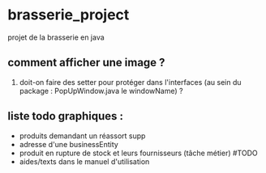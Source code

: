 # brasserie_project
projet de la brasserie en java
## comment afficher une image ?
1) doit-on faire des setter pour protéger dans l'interfaces (au sein du package : PopUpWindow.java le windowName) ?


## liste todo graphiques :
  - produits demandant un réassort supp
  - adresse d'une businessEntity
  - produit en rupture de stock et leurs fournisseurs (tâche métier)
#TODO
- aides/texts dans le manuel d'utilisation